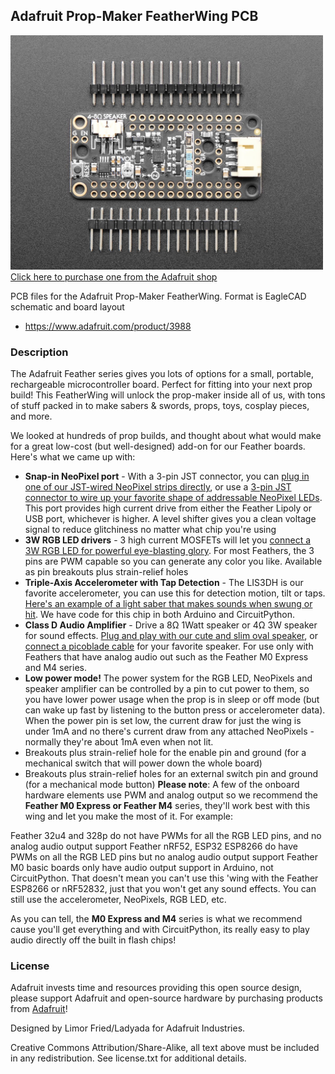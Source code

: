 ## Adafruit Prop-Maker FeatherWing PCB

<a href="http://www.adafruit.com/products/3988"><img src="assets/3988.jpg?raw=true" width="500px"><br/>
Click here to purchase one from the Adafruit shop</a>

PCB files for the Adafruit Prop-Maker FeatherWing. Format is EagleCAD schematic and board layout
* https://www.adafruit.com/product/3988

### Description

The Adafruit Feather series gives you lots of options for a small, portable, rechargeable microcontroller board. Perfect for fitting into your next prop build! This FeatherWing will unlock the prop-maker inside all of us, with tons of stuff packed in to make sabers & swords, props, toys, cosplay pieces, and more.

We looked at hundreds of prop builds, and thought about what would make for a great low-cost (but well-designed) add-on for our Feather boards. Here's what we came up with:

 * **Snap-in NeoPixel port** - With a 3-pin JST connector, you can [plug in one of our JST-wired NeoPixel strips directly](https://www.adafruit.com/product/3919), or use a [3-pin JST connector to wire up your favorite shape of addressable NeoPixel LEDs](https://www.adafruit.com/?q=jst%203-pin). This port provides high current drive from either the Feather Lipoly or USB port, whichever is higher. A level shifter gives you a clean voltage signal to reduce glitchiness no matter what chip you're using
 * **3W RGB LED drivers** - 3 high current MOSFETs will let you [connect a 3W RGB LED for powerful eye-blasting glory](https://www.adafruit.com/product/2530). For most Feathers, the 3 pins are PWM capable so you can generate any color you like. Available as pin breakouts plus strain-relief holes
 * **Triple-Axis Accelerometer with Tap Detection** - The LIS3DH is our favorite accelerometer, you can use this for detection motion, tilt or taps. [Here's an example of a light saber that makes sounds when swung or hit](https://learn.adafruit.com/hallowing-lightsaber). We have code for this chip in both Arduino and CircuitPython.
 * **Class D Audio Amplifier** - Drive a 8Ω 1Watt speaker or 4Ω 3W speaker for sound effects. [Plug and play with our cute and slim oval speaker](https://www.adafruit.com/product/3923), or [connect a picoblade cable](https://www.adafruit.com/product/3922) for your favorite speaker. For use only with Feathers that have analog audio out such as the Feather M0 Express and M4 series.
 * **Low power mode!** The power system for the RGB LED, NeoPixels and speaker amplifier can be controlled by a pin to cut power to them, so you have lower power usage when the prop is in sleep or off mode (but can wake up fast by listening to the button press or accelerometer data). When the power pin is set low, the current draw for just the wing is under 1mA and no there's current draw from any attached NeoPixels - normally they're about 1mA even when not lit.
 * Breakouts plus strain-relief hole for the enable pin and ground (for a mechanical switch that will power down the whole board)
 * Breakouts plus strain-relief holes for an external switch pin and ground (for a mechanical mode button)
**Please note**: A few of the onboard hardware elements use PWM and analog output so we recommend the **Feather M0 Express or Feather M4** series, they'll work best with this wing and let you make the most of it. For example:

Feather 32u4 and 328p do not have PWMs for all the RGB LED pins, and no analog audio output support
Feather nRF52, ESP32 ESP8266 do have PWMs on all the RGB LED pins but no analog audio output support
Feather M0 basic boards only have audio output support in Arduino, not CircuitPython.
That doesn't mean you can't use this 'wing with the Feather ESP8266 or nRF52832, just that you won't get any sound effects. You can still use the accelerometer, NeoPixels, RGB LED, etc.

As you can tell, the **M0 Express and M4** series is what we recommend cause you'll get everything and with CircuitPython, its really easy to play audio directly off the built in flash chips!

### License

Adafruit invests time and resources providing this open source design, please support Adafruit and open-source hardware by purchasing products from [Adafruit](https://www.adafruit.com)!

Designed by Limor Fried/Ladyada for Adafruit Industries.

Creative Commons Attribution/Share-Alike, all text above must be included in any redistribution. See license.txt for additional details.

